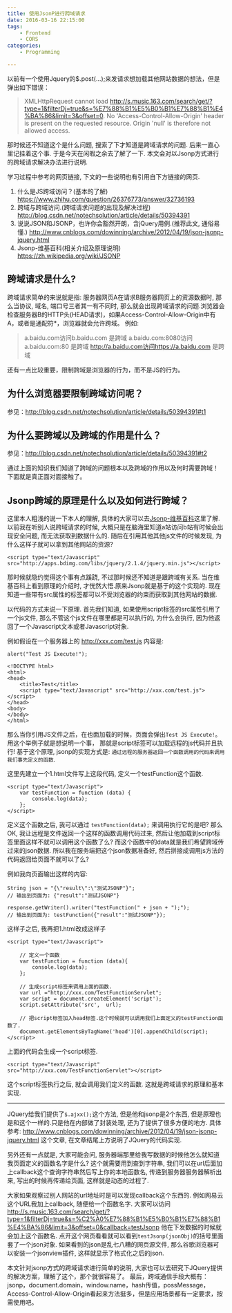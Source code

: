 ```yaml
---
title: 使用JsonP进行跨域请求
date: 2016-03-16 22:15:00
tags:
	- Frontend
	- CORS
categories:
	- Programming

---
```



以前有一个使用Jquery的$.post(...);来发请求想加载其他网站数据的想法，但是弹出如下错误：

> XMLHttpRequest cannot load http://s.music.163.com/search/get/?type=1&filterDj=true&s=%E7%88%B1%E5%B0%B1%E7%88%B1%E4%BA%86&limit=3&offset=0. No 'Access-Control-Allow-Origin' header is present on the requested resource. Origin 'null' is therefore not allowed access.

那时候还不知道这个是什么问题, 搜索了下才知道是跨域请求的问题. 后来一直心里记挂着这个事. 于是今天在闲暇之余去了解了一下. 本文会对以Jsonp方式进行的跨域请求解决办法进行说明.

<!-- more -->

学习过程中参考的网页链接, 下文的一些说明也有引用自下方链接的网页.
1. 什么是JS跨域访问？(基本的了解)
https://www.zhihu.com/question/26376773/answer/32736193
1. 跨域与跨域访问.(跨域请求问题的出现及解决过程)
http://blog.csdn.net/notechsolution/article/details/50394391
1. 说说JSON和JSONP，也许你会豁然开朗，含jQuery用例.(推荐此文, 通俗易懂.)
http://www.cnblogs.com/dowinning/archive/2012/04/19/json-jsonp-jquery.html
1. Jsonp-维基百科(相关介绍及原理说明)
https://zh.wikipedia.org/wiki/JSONP

## 跨域请求是什么?
跨域请求简单的来说就是指:
服务器网页A在请求B服务器网页上的资源数据时, 那么当协议, 域名, 端口号三者其一有不同时, 那么就会出现跨域请求的问题.浏览器会检查服务器B的HTTP头(HEAD请求)，如果Access-Control-Allow-Origin中有A，或者是通配符*，浏览器就会允许跨域。
例如:
>a.baidu.com访问b.baidu.com  是跨域
a.baidu.com:8080访问a.baidu.com:80 是跨域
http://a.baidu.com访问https://a.baidu.com 是跨域

还有一点比较重要，限制跨域是浏览器的行为，而不是JS的行为。
## 为什么浏览器要限制跨域访问呢？
参见：http://blog.csdn.net/notechsolution/article/details/50394391#t1
## 为什么要跨域以及跨域的作用是什么？
参见：http://blog.csdn.net/notechsolution/article/details/50394391#t2


通过上面的知识我们知道了跨域的问题根本以及跨域的作用以及何时需要跨域！
下面就是真正面对面接触了。
## Jsonp跨域的原理是什么以及如何进行跨域？
这里本人粗浅的说一下本人的理解, 具体的大家可以去[Jsonp-维基百科](https://zh.wikipedia.org/wiki/JSONP)这里了解.
以前我在听别人说跨域请求的时候, 大概只是在脑海里知道a站访问b站有时候会出现安全问题, 而无法获取到数据什么的.
随后在引用其他其他js文件的时候发现, 为什么这样子就可以拿到其他网站的资源?
```
<script type="text/Javascript" src="http://apps.bdimg.com/libs/jquery/2.1.4/jquery.min.js"></script>
```
那时候就隐约觉得这个事有点蹊跷, 不过那时候还不知道是跟跨域有关系.
当在维基百科上看到原理的介绍时, 才恍然大悟.原来Jsonp就是基于的这个实现的.
现在知道一些带有src属性的标签都可以不受浏览器的约束而获取到其他网站的数据.

以代码的方式来说一下原理.
首先我们知道, 如果使用script标签的src属性引用了一个js文件, 那么不管这个js文件在哪里都是可以执行的, 为什么会执行, 因为他返回了一个Javascript文本或者Javascript对象.

例如假设在一个服务器上的 http://xxx.com/test.js 内容是:

```
alert("Test JS Execute!");
```


```
<!DOCTYPE html>
<html>
<head>
	<title>Test</title>
	<script type="text/Javascript" src="http://xxx.com/test.js"></script>
</head>
<body>
</body>
</html>
```

那么当你引用JS文件之后，在也面加载的时候，页面会弹出`Test JS Execute!`。
用这个举例子就是想说明一个事， 那就是script标签可以加载远程的js代码并且执行!
基于这个原理, jsonp的实现方式是: `通过远程的服务器返回一个函数调用的代码来调用我们事先定义的函数`.

这里先建立一个1.html文件写上这段代码, 定义一个testFunction这个函数.

```
<script type="text/Javascript">
	var testFunction = function (data) {
		console.log(data);
    };
</script>		
```

定义这个函数之后, 我可以通过 `testFunction(data);` 来调用执行它的是吧? 
那么OK, 我让远程是文件返回一个这样的函数调用代码过来, 然后让他加载到script标签里面这样不就可以调用这个函数了么? 而这个函数中的data就是我们希望跨域传过来的json数据. 所以我在服务端把这个json数据准备好, 然后拼接成调用js方法的代码返回给页面不就可以了么?

例如我向页面输出这样的内容:

```
String json = "{\"result\":\"测试JSONP"}";
// 输出到页面为: {"result":"测试JSONP"}

response.getWriter().writer("testFunction(" + json + ");");
// 输出到页面为: testFunction({"result":"测试JSONP"});

```

这样子之后, 我再把1.html改成这样子

```
<script type="text/Javascript">

	// 定义一个函数
	var testFunction = function (data){
		console.log(data);
    };
    
    // 生成script标签来调用上面的函数.
    var url ="http://xxx.com/TestFunctionServlet";
	var script = document.createElement('script');
	script.setAttribute('src',  url);

	// 把script标签加入head标签.这个时候就可以调用我们上面定义的testFunction函数了.
	document.getElementsByTagName('head')[0].appendChild(script);
</script>		
```

上面的代码会生成一个script标签.

```
<script type="text/Javascript" src="http://xxx.com/TestFunctionServlet"></script>
```

这个script标签执行之后, 就会调用我们定义的函数. 这就是跨域请求的原理和基本实现.

-------

JQuery给我们提供了`$.ajxx();`这个方法, 但是他和jsonp是2个东西, 但是原理也是和这个一样的.只是他在内部做了封装处理, 还为了提供了很多方便的地方.
具体参考: http://www.cnblogs.com/dowinning/archive/2012/04/19/json-jsonp-jquery.html 这个文章, 在文章结尾上方说明了JQuery的代码实现.


另外还有一点就是, 大家可能会问, 服务器端那里给我写数据的时候他怎么就知道我页面定义的函数名字是什么?
这个就需要用到查到字符串, 我们可以在url后面加上callback这个查询字符串然后写上你的本地函数名, 传递到服务器服务器解析出来, 写出的时候再传递给页面, 这样就是动态的过程了.

大家如果观察过别人网站的url地址时是可以发现callback这个东西的.
例如网易云这个URL我加上callback, 随便给一个函数名字.
大家可以访问 http://s.music.163.com/search/get/?type=1&filterDj=true&s=%C2%A0%E7%88%B1%E5%B0%B1%E7%88%B1%E4%BA%86&limit=3&offset=0&callback=testJsonp
他在下发数据的时候就会加上这个函数名. 点开这个网页看看就可以看到`testJsonp(jsonObj)`的括号里面套了一个json对象.
如果看到的json是乱七八糟的网页源文件, 那么谷歌浏览器可以安装一个jsonview插件, 这样就显示了格式化之后的json.

本文针对jsonp方式的跨域请求进行简单的说明, 大家也可以去研究下JQuery提供的解决方案，理解了这个，那个就很容易了。
最后，跨域通信手段大概有：jsonp，document.domain，window.name，hash传值，possMessage，Access-Control-Allow-Origin看起来方法挺多，但是应用场景都有一定要求，按需使用吧。

